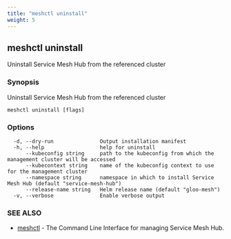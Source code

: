 ```yaml
---
title: "meshctl uninstall"
weight: 5
---
```

## meshctl uninstall

Uninstall Service Mesh Hub from the referenced cluster

### Synopsis

Uninstall Service Mesh Hub from the referenced cluster

```
meshctl uninstall [flags]
```

### Options

```
  -d, --dry-run               Output installation manifest
  -h, --help                  help for uninstall
      --kubeconfig string     path to the kubeconfig from which the management cluster will be accessed
      --kubecontext string    name of the kubeconfig context to use for the management cluster
      --namespace string      namespace in which to install Service Mesh Hub (default "service-mesh-hub")
      --release-name string   Helm release name (default "gloo-mesh")
  -v, --verbose               Enable verbose output
```

### SEE ALSO

* [meshctl](../meshctl)	 - The Command Line Interface for managing Service Mesh Hub.

